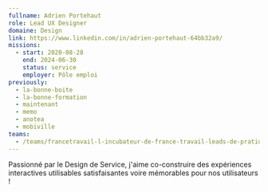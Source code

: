 ```yaml
---
fullname: Adrien Portehaut
role: Lead UX Designer
domaine: Design
link: https://www.linkedin.com/in/adrien-portehaut-64bb32a9/
missions:
  - start: 2020-08-28
    end: 2024-06-30
    status: service
    employer: Pôle emploi
previously:
  - la-bonne-boite
  - la-bonne-formation
  - maintenant
  - memo
  - anotea
  - mobiville
teams:
  - /teams/francetravail-l-incubateur-de-france-travail-leads-de-pratiques
---
```

Passionné par le Design de Service, j'aime co-construire des expériences interactives utilisables satisfaisantes voire mémorables pour nos utilisateurs !
